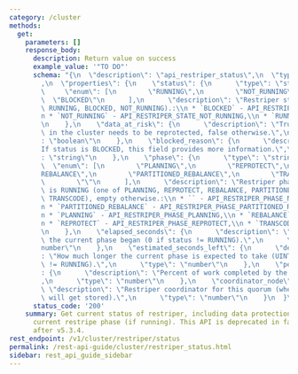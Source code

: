 ```yaml
---
category: /cluster
methods:
  get:
    parameters: []
    response_body:
      description: Return value on success
      example_value: '"TO DO"'
      schema: "{\n  \"description\": \"api_restriper_status\",\n  \"type\": \"object\"\
        ,\n  \"properties\": {\n    \"status\": {\n      \"type\": \"string\",\n \
        \     \"enum\": [\n        \"RUNNING\",\n        \"NOT_RUNNING\",\n      \
        \  \"BLOCKED\"\n      ],\n      \"description\": \"Restriper status (one of\
        \ RUNNING, BLOCKED, NOT_RUNNING).:\\n * `BLOCKED` - API_RESTRIPER_STATE_BLOCKED,\\\
        n * `NOT_RUNNING` - API_RESTRIPER_STATE_NOT_RUNNING,\\n * `RUNNING` - API_RESTRIPER_STATE_RUNNING\"\
        \n    },\n    \"data_at_risk\": {\n      \"description\": \"True if any data\
        \ in the cluster needs to be reprotected, false otherwise.\",\n      \"type\"\
        : \"boolean\"\n    },\n    \"blocked_reason\": {\n      \"description\": \"\
        If status is BLOCKED, this field provides more information.\",\n      \"type\"\
        : \"string\"\n    },\n    \"phase\": {\n      \"type\": \"string\",\n    \
        \  \"enum\": [\n        \"PLANNING\",\n        \"REPROTECT\",\n        \"\
        REBALANCE\",\n        \"PARTITIONED_REBALANCE\",\n        \"TRANSCODE\",\n\
        \        \"\"\n      ],\n      \"description\": \"Restriper phase when status\
        \ is RUNNING (one of PLANNING, REPROTECT, REBALANCE, PARTITIONED_REBALANCE,\
        \ TRANSCODE), empty otherwise.:\\n * `` - API_RESTRIPER_PHASE_NOT_RUNNING,\\\
        n * `PARTITIONED_REBALANCE` - API_RESTRIPER_PHASE_PARTITIONED_REBALANCE,\\\
        n * `PLANNING` - API_RESTRIPER_PHASE_PLANNING,\\n * `REBALANCE` - API_RESTRIPER_PHASE_REBALANCE,\\\
        n * `REPROTECT` - API_RESTRIPER_PHASE_REPROTECT,\\n * `TRANSCODE` - API_RESTRIPER_PHASE_TRANSCODING\"\
        \n    },\n    \"elapsed_seconds\": {\n      \"description\": \"How long since\
        \ the current phase began (0 if status != RUNNING).\",\n      \"type\": \"\
        number\"\n    },\n    \"estimated_seconds_left\": {\n      \"description\"\
        : \"How much longer the current phase is expected to take (UINTMAX if status\
        \ != RUNNING).\",\n      \"type\": \"number\"\n    },\n    \"percent_complete\"\
        : {\n      \"description\": \"Percent of work completed by the current phase.\"\
        ,\n      \"type\": \"number\"\n    },\n    \"coordinator_node\": {\n     \
        \ \"description\": \"Restriper coordinator for this quorum (where reports\
        \ will get stored).\",\n      \"type\": \"number\"\n    }\n  }\n}"
      status_code: '200'
    summary: Get current status of restriper, including data protection status and
      current restripe phase (if running). This API is deprecated in favor of /v1/cluster/protection/restriper/status
      after v5.3.4.
rest_endpoint: /v1/cluster/restriper/status
permalink: /rest-api-guide/cluster/restriper_status.html
sidebar: rest_api_guide_sidebar
---
```


